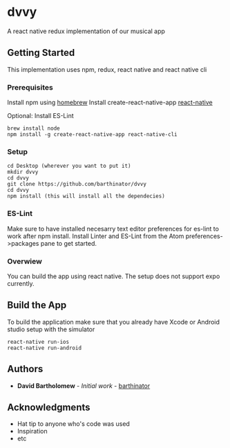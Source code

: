 # dvvy

A react native redux implementation of our musical app

## Getting Started

This implementation uses npm, redux, react native and react native cli

### Prerequisites

Install npm using [homebrew](https://brew.sh/)
Install create-react-native-app [react-native](https://facebook.github.io/react-native/docs/getting-started.html)

Optional:
Install ES-Lint

```
brew install node
npm install -g create-react-native-app react-native-cli
```

### Setup

```
cd Desktop (wherever you want to put it)
mkdir dvvy
cd dvvy
git clone https://github.com/barthinator/dvvy
cd dvvy
npm install (this will install all the dependecies)
```

### ES-Lint

Make sure to have installed necesarry text editor preferences for es-lint to work after npm install. Install Linter and ES-Lint from the Atom preferences->packages pane to get started.

### Overwiew

You can build the app using react native. The setup does not support expo currently.

## Build the App

To build the application make sure that you already have Xcode or Android studio setup with the simulator

```
react-native run-ios
react-native run-android
```

## Authors

* **David Bartholomew** - *Initial work* - [barthinator](https://github.com/barthinator)

## Acknowledgments

* Hat tip to anyone who's code was used
* Inspiration
* etc

